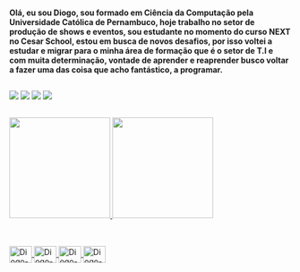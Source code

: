 #### Olá, eu sou Diogo, sou formado em Ciência da Computação pela Universidade Católica de Pernambuco, hoje trabalho no setor de produção de shows e eventos, sou estudante no momento do curso NEXT no Cesar School, estou em busca de novos desafios, por isso voltei a estudar e migrar para o minha área de formação que é o setor de T.I e com muita determinação, vontade de aprender e reaprender busco voltar a fazer uma das coisa que acho fantástico, a programar.

 ##

<div>
  <a href="https://www.linkedin.com/in/diogo-andrade-concerva/" target="_blank"><img src="https://img.shields.io/badge/-LinkedIn-%230077B5?style=for-the-badge&logo=linkedin&logoColor=white" target="_blank"></a>
  <a href="https://instagram.com/diogoconcerva" target="_blank"><img src="https://img.shields.io/badge/Instagram-E4405F?style=for-the-badge&logo=instagram&logoColor=white" target="_blank"></a>
  <a href="https://facebook.com/diogoconcerva" target="_blank"><img src="https://img.shields.io/badge/Facebook-1877F2?style=for-the-badge&logo=facebook&logoColor=white" target="_blank"></a>
 	<a href = "mailto:diogoconcerva@gmail.com"><img src="https://img.shields.io/badge/Gmail-D14836?style=for-the-badge&logo=gmail&logoColor=white" target="_blank"></a>  
</div>

 ##
 
 <div>
  <a href="https://github.com/DiogoConcerva">
  <img height="180em" src="https://github-readme-stats.vercel.app/api?username=DiogoConcerva&show_icons=true&theme=github_dark&include_all_commits=true&count_private=true"/>
  <img height="180em" src="https://github-readme-stats.vercel.app/api/top-langs/?username=DiogoConcerva&layout=compact&langs_count=7&theme=github_dark"/>
</div>
  
  ##
 
 <div style="display: inline_block"><br>
  <img align="center" alt="Diogo-Android" height="30" width="40" src="https://cdn.jsdelivr.net/gh/devicons/devicon/icons/android/android-plain.svg">
  <img align="center" alt="Diogo-Python" height="30" width="40" src="https://cdn.jsdelivr.net/gh/devicons/devicon/icons/python/python-original.svg">
  <img align="center" alt="Diogo-Java" height="30" width="40" src="https://cdn.jsdelivr.net/gh/devicons/devicon/icons/java/java-original.svg">
  <img align="center" alt="Diogo-Git" height="30" width="40" src="https://cdn.jsdelivr.net/gh/devicons/devicon/icons/git/git-plain.svg">  
</div>

